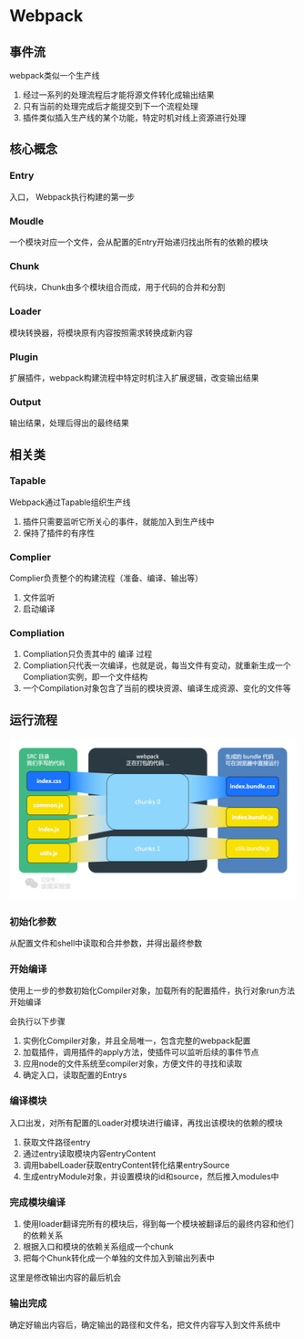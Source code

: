 # Webpack

## 事件流

webpack类似一个生产线
1. 经过一系列的处理流程后才能将源文件转化成输出结果
2. 只有当前的处理完成后才能提交到下一个流程处理
3. 插件类似插入生产线的某个功能，特定时机对线上资源进行处理

## 核心概念

### Entry

入口， Webpack执行构建的第一步

### Moudle

一个模块对应一个文件，会从配置的Entry开始递归找出所有的依赖的模块

### Chunk

代码块，Chunk由多个模块组合而成，用于代码的合并和分割

### Loader

模块转换器，将模块原有内容按照需求转换成新内容

### Plugin

扩展插件，webpack构建流程中特定时机注入扩展逻辑，改变输出结果

### Output

输出结果，处理后得出的最终结果

## 相关类

### Tapable

Webpack通过Tapable组织生产线
1. 插件只需要监听它所关心的事件，就能加入到生产线中
2. 保持了插件的有序性

### Complier

Complier负责整个的构建流程（准备、编译、输出等）
1. 文件监听
2. 启动编译

### Compliation

1. Compliation只负责其中的 编译 过程
2. Compliation只代表一次编译，也就是说，每当文件有变动，就重新生成一个Compliation实例，即一个文件结构
3. 一个Compilation对象包含了当前的模块资源、编译生成资源、变化的文件等

## 运行流程

![webpack打包流程](assets/01-webpack打包流程.png)

### 初始化参数

从配置文件和shell中读取和合并参数，并得出最终参数

### 开始编译

使用上一步的参数初始化Compiler对象，加载所有的配置插件，执行对象run方法开始编译

会执行以下步骤
1. 实例化Compiler对象，并且全局唯一，包含完整的webpack配置
2. 加载插件，调用插件的apply方法，使插件可以监听后续的事件节点
3. 应用node的文件系统至compiler对象，方便文件的寻找和读取
4. 确定入口，读取配置的Entrys

### 编译模块

入口出发，对所有配置的Loader对模块进行编译，再找出该模块的依赖的模块

1. 获取文件路径entry
2. 通过entry读取模块内容entryContent
3. 调用babelLoader获取entryContent转化结果entrySource
4. 生成entryModule对象，并设置模块的id和source，然后推入modules中

### 完成模块编译

1. 使用loader翻译完所有的模块后，得到每一个模块被翻译后的最终内容和他们的依赖关系
2. 根据入口和模块的依赖关系组成一个chunk
3. 把每个Chunk转化成一个单独的文件加入到输出列表中

这里是修改输出内容的最后机会

### 输出完成

确定好输出内容后，确定输出的路径和文件名，把文件内容写入到文件系统中
